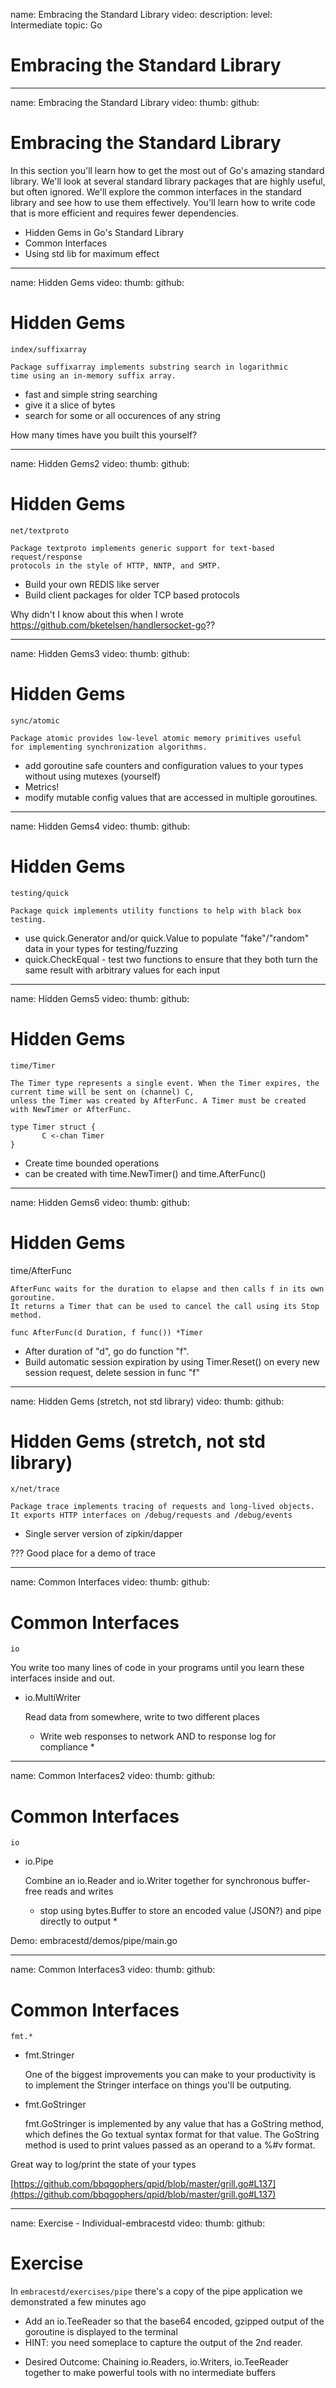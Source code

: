 name: Embracing the Standard Library
video: 
description: 
level: Intermediate
topic: Go
# Embracing the Standard Library

---
name: Embracing the Standard Library
video: 
thumb:
github:
# Embracing the Standard Library


In this section you'll learn how to get the most out of Go's amazing standard library.  We'll look at several standard library packages that are highly useful, but often ignored.  We'll explore the common interfaces in the standard library and see how to use them effectively.  You'll learn how to write code that is more efficient and requires fewer dependencies.

- Hidden Gems in Go's Standard Library
- Common Interfaces
- Using std lib for maximum effect

---
name: Hidden Gems
video: 
thumb:
github:
# Hidden Gems

`index/suffixarray`

    Package suffixarray implements substring search in logarithmic 
    time using an in-memory suffix array.

- fast and simple string searching
- give it a slice of bytes
- search for some or all occurences of any string

How many times have you built this yourself?


---
name: Hidden Gems2
video: 
thumb:
github:
# Hidden Gems


`net/textproto`

    Package textproto implements generic support for text-based request/response 
    protocols in the style of HTTP, NNTP, and SMTP.

- Build your own REDIS like server
- Build client packages for older TCP based protocols

Why didn't I know about this when I wrote https://github.com/bketelsen/handlersocket-go??


---
name: Hidden Gems3
video: 
thumb:
github:
# Hidden Gems


`sync/atomic`

    Package atomic provides low-level atomic memory primitives useful 
    for implementing synchronization algorithms.

- add goroutine safe counters and configuration values to your types without using mutexes (yourself)
- Metrics! 
- modify mutable config values that are accessed in multiple goroutines.


---
name: Hidden Gems4
video: 
thumb:
github:
# Hidden Gems


`testing/quick`

    Package quick implements utility functions to help with black box testing.

- use quick.Generator and/or quick.Value to populate "fake"/"random" data in your types for testing/fuzzing
- quick.CheckEqual - test two functions to ensure that they both turn the same result with arbitrary values for each input

---
name: Hidden Gems5
video: 
thumb:
github:
# Hidden Gems


`time/Timer`

    The Timer type represents a single event. When the Timer expires, the current time will be sent on (channel) C, 
    unless the Timer was created by AfterFunc. A Timer must be created with NewTimer or AfterFunc.

```
type Timer struct {
       C <-chan Timer
}
```

- Create time bounded operations 
- can be created with time.NewTimer() and time.AfterFunc()

---
name: Hidden Gems6
video: 
thumb:
github:
# Hidden Gems


time/AfterFunc

    AfterFunc waits for the duration to elapse and then calls f in its own goroutine. 
    It returns a Timer that can be used to cancel the call using its Stop method.
```
func AfterFunc(d Duration, f func()) *Timer
```

- After duration of "d", go do function "f".  
- Build automatic session expiration by using Timer.Reset() on every new session request, delete session in func "f"

---
name: Hidden Gems  (stretch, not std library)
video: 
thumb:
github:
# Hidden Gems  (stretch, not std library)


`x/net/trace`

    Package trace implements tracing of requests and long-lived objects. 
    It exports HTTP interfaces on /debug/requests and /debug/events

- Single server version of zipkin/dapper 

???
Good place for a demo of trace

---
name: Common Interfaces
video: 
thumb:
github:
# Common Interfaces


`io`

You write too many lines of code in your programs until you learn these interfaces inside and out.

- io.MultiWriter

    Read data from somewhere, write to two different places
    * Write web responses to network AND to response log for compliance *


---
name: Common Interfaces2
video: 
thumb:
github:
# Common Interfaces


`io`

- io.Pipe

    Combine an io.Reader and io.Writer together for synchronous buffer-free reads and writes
    * stop using bytes.Buffer to store an encoded value (JSON?) and pipe directly to output *

Demo:
    embracestd/demos/pipe/main.go
    
---
name: Common Interfaces3
video: 
thumb:
github:
# Common Interfaces


`fmt.*`

- fmt.Stringer

    One of the biggest improvements you can make to your productivity is to implement 
    the Stringer interface on things you'll be outputing. 

- fmt.GoStringer

    fmt.GoStringer is implemented by any value that has a GoString method, 
    which defines the Go textual syntax format for that value. 
    The GoString method is used to print values passed as an operand to a %#v format.
    
Great way to log/print the state of your types

[https://github.com/bbqgophers/qpid/blob/master/grill.go#L137](https://github.com/bbqgophers/qpid/blob/master/grill.go#L137)

---
name: Exercise - Individual-embracestd
video: 
thumb:
github:
# Exercise 

In `embracestd/exercises/pipe` there's a copy of the pipe application we demonstrated a few minutes ago

- Add an io.TeeReader so that the base64 encoded, gzipped output of the goroutine is displayed to the terminal
- HINT: you need someplace to capture the output of the 2nd reader.

* Desired Outcome:
	Chaining io.Readers, io.Writers, io.TeeReader together to make 
    powerful tools with no intermediate buffers
